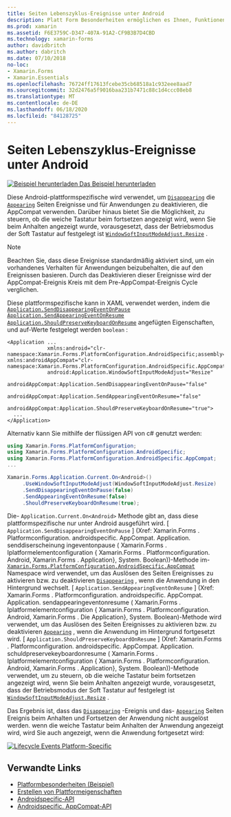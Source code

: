 ```yaml
---
title: Seiten Lebenszyklus-Ereignisse unter Android
description: Platt Form Besonderheiten ermöglichen es Ihnen, Funktionen zu nutzen, die nur auf einer bestimmten Plattform verfügbar sind, ohne dass benutzerdefinierte Renderer oder Effekte implementiert werden. In diesem Artikel wird erläutert, wie Sie die plattformspezifische Android-Anwendung nutzen, die das Verschwinden und die Anzeige von Seiten Ereignissen für die Anwendungs Unterbrechung bzw. Fortsetzung deaktiviert.
ms.prod: xamarin
ms.assetid: F6E3759C-D347-407A-91A2-CF9B3B7D4CBD
ms.technology: xamarin-forms
author: davidbritch
ms.author: dabritch
ms.date: 07/10/2018
no-loc:
- Xamarin.Forms
- Xamarin.Essentials
ms.openlocfilehash: 76724ff17613fcebe35cb68518a1c932eee8aad7
ms.sourcegitcommit: 32d2476a5f9016baa231b7471c88c1d4ccc08eb8
ms.translationtype: MT
ms.contentlocale: de-DE
ms.lasthandoff: 06/18/2020
ms.locfileid: "84128725"
---
```

# <a name="page-lifecycle-events-on-android"></a>Seiten Lebenszyklus-Ereignisse unter Android

[![Beispiel herunterladen](~/media/shared/download.png) Das Beispiel herunterladen](https://docs.microsoft.com/samples/xamarin/xamarin-forms-samples/userinterface-platformspecifics)

Diese Android-plattformspezifische wird verwendet, um [`Disappearing`](xref:Xamarin.Forms.Page.Appearing) die [`Appearing`](xref:Xamarin.Forms.Page.Appearing) Seiten Ereignisse und für Anwendungen zu deaktivieren, die AppCompat verwenden. Darüber hinaus bietet Sie die Möglichkeit, zu steuern, ob die weiche Tastatur beim fortsetzen angezeigt wird, wenn Sie beim Anhalten angezeigt wurde, vorausgesetzt, dass der Betriebsmodus der Soft Tastatur auf festgelegt ist [`WindowSoftInputModeAdjust.Resize`](xref:Xamarin.Forms.PlatformConfiguration.AndroidSpecific.WindowSoftInputModeAdjust.Resize) .

> [!NOTE]
> Beachten Sie, dass diese Ereignisse standardmäßig aktiviert sind, um ein vorhandenes Verhalten für Anwendungen beizubehalten, die auf den Ereignissen basieren. Durch das Deaktivieren dieser Ereignisse wird der AppCompat-Ereignis Kreis mit dem Pre-AppCompat-Ereignis Cycle verglichen.

Diese plattformspezifische kann in XAML verwendet werden, indem die [`Application.SendDisappearingEventOnPause`](xref:Xamarin.Forms.PlatformConfiguration.AndroidSpecific.AppCompat.Application.SendDisappearingEventOnPauseProperty) [`Application.SendAppearingEventOnResume`](xref:Xamarin.Forms.PlatformConfiguration.AndroidSpecific.AppCompat.Application.SendAppearingEventOnResumeProperty) [`Application.ShouldPreserveKeyboardOnResume`](xref:Xamarin.Forms.PlatformConfiguration.AndroidSpecific.AppCompat.Application.ShouldPreserveKeyboardOnResumeProperty) angefügten Eigenschaften, und auf-Werte festgelegt werden `boolean` :

```xaml
<Application ...
             xmlns:android="clr-namespace:Xamarin.Forms.PlatformConfiguration.AndroidSpecific;assembly=Xamarin.Forms.Core"             xmlns:androidAppCompat="clr-namespace:Xamarin.Forms.PlatformConfiguration.AndroidSpecific.AppCompat;assembly=Xamarin.Forms.Core"
             android:Application.WindowSoftInputModeAdjust="Resize"
             androidAppCompat:Application.SendDisappearingEventOnPause="false"
             androidAppCompat:Application.SendAppearingEventOnResume="false"
             androidAppCompat:Application.ShouldPreserveKeyboardOnResume="true">
  ...
</Application>
```

Alternativ kann Sie mithilfe der flüssigen API von c# genutzt werden:

```csharp
using Xamarin.Forms.PlatformConfiguration;
using Xamarin.Forms.PlatformConfiguration.AndroidSpecific;
using Xamarin.Forms.PlatformConfiguration.AndroidSpecific.AppCompat;
...

Xamarin.Forms.Application.Current.On<Android>()
     .UseWindowSoftInputModeAdjust(WindowSoftInputModeAdjust.Resize)
     .SendDisappearingEventOnPause(false)
     .SendAppearingEventOnResume(false)
     .ShouldPreserveKeyboardOnResume(true);
```

Die- `Application.Current.On<Android>` Methode gibt an, dass diese plattformspezifische nur unter Android ausgeführt wird. [ `Application.SendDisappearingEventOnPause` ] (Xref: Xamarin.Forms . Platformconfiguration. androidspecific. AppCompat. Application. senddiserscheinung ingeventonpause ( Xamarin.Forms . Iplatformelementconfiguration { Xamarin.Forms . Platformconfiguration. Android, Xamarin.Forms . Application}, System. Boolean))-Methode im- [`Xamarin.Forms.PlatformConfiguration.AndroidSpecific.AppCompat`](xref:Xamarin.Forms.PlatformConfiguration.AndroidSpecific.AppCompat) Namespace wird verwendet, um das Auslösen des Seiten Ereignisses zu aktivieren bzw. zu deaktivieren [`Disappearing`](xref:Xamarin.Forms.Page.Appearing) , wenn die Anwendung in den Hintergrund wechselt. [ `Application.SendAppearingEventOnResume` ] (Xref: Xamarin.Forms . Platformconfiguration. androidspecific. AppCompat. Application. sendappearingeventonresume ( Xamarin.Forms . Iplatformelementconfiguration { Xamarin.Forms . Platformconfiguration. Android, Xamarin.Forms . Die Application}, System. Boolean)-Methode wird verwendet, um das Auslösen des Seiten Ereignisses zu aktivieren bzw. zu deaktivieren [`Appearing`](xref:Xamarin.Forms.Page.Appearing) , wenn die Anwendung im Hintergrund fortgesetzt wird. [ `Application.ShouldPreserveKeyboardOnResume` ] (Xref: Xamarin.Forms . Platformconfiguration. androidspecific. AppCompat. Application. schuldpreservekeyboardonresume ( Xamarin.Forms . Iplatformelementconfiguration { Xamarin.Forms . Platformconfiguration. Android, Xamarin.Forms . Application}, System. Boolean))-Methode verwendet, um zu steuern, ob die weiche Tastatur beim fortsetzen angezeigt wird, wenn Sie beim Anhalten angezeigt wurde, vorausgesetzt, dass der Betriebsmodus der Soft Tastatur auf festgelegt ist [`WindowSoftInputModeAdjust.Resize`](xref:Xamarin.Forms.PlatformConfiguration.AndroidSpecific.WindowSoftInputModeAdjust.Resize) .

Das Ergebnis ist, dass das [`Disappearing`](xref:Xamarin.Forms.Page.Appearing) -Ereignis und das- [`Appearing`](xref:Xamarin.Forms.Page.Appearing) Seiten Ereignis beim Anhalten und Fortsetzen der Anwendung nicht ausgelöst werden. wenn die weiche Tastatur beim Anhalten der Anwendung angezeigt wird, wird Sie auch angezeigt, wenn die Anwendung fortgesetzt wird:

[![](page-lifecycle-events-images/keyboard-on-resume.png "Lifecycle Events Platform-Specific")](page-lifecycle-events-images/keyboard-on-resume-large.png#lightbox "Lifecycle Events Platform-Specific")

## <a name="related-links"></a>Verwandte Links

- [Platformbesonderheiten (Beispiel)](https://docs.microsoft.com/samples/xamarin/xamarin-forms-samples/userinterface-platformspecifics)
- [Erstellen von Plattformeigenschaften](~/xamarin-forms/platform/platform-specifics/index.md#creating-platform-specifics)
- [Androidspecific-API](xref:Xamarin.Forms.PlatformConfiguration.AndroidSpecific)
- [Androidspecific. AppCompat-API](xref:Xamarin.Forms.PlatformConfiguration.AndroidSpecific.AppCompat)
